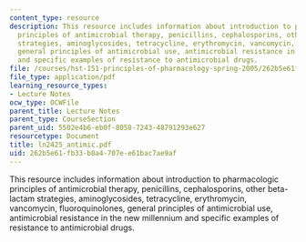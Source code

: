 ```yaml
---
content_type: resource
description: This resource includes information about introduction to pharmacologic
  principles of antimicrobial therapy, penicillins, cephalosporins, other beta-lactam
  strategies, aminoglycosides, tetracycline, erythromycin, vancomycin, fluoroquinolones,
  general principles of antimicrobial use, antimicrobial resistance in the new millennium
  and specific examples of resistance to antimicrobial drugs.
file: /courses/hst-151-principles-of-pharmacology-spring-2005/262b5e61fb33b8a4707ee61bac7ae9af_ln2425_antimic.pdf
file_type: application/pdf
learning_resource_types:
- Lecture Notes
ocw_type: OCWFile
parent_title: Lecture Notes
parent_type: CourseSection
parent_uid: 5502e4b6-eb0f-8058-7243-48791293e627
resourcetype: Document
title: ln2425_antimic.pdf
uid: 262b5e61-fb33-b8a4-707e-e61bac7ae9af
---
```

This resource includes information about introduction to pharmacologic principles of antimicrobial therapy, penicillins, cephalosporins, other beta-lactam strategies, aminoglycosides, tetracycline, erythromycin, vancomycin, fluoroquinolones, general principles of antimicrobial use, antimicrobial resistance in the new millennium and specific examples of resistance to antimicrobial drugs.

